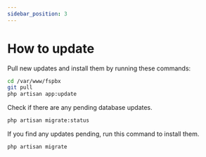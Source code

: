 ```yaml
---
sidebar_position: 3
---
```


# How to update
Pull new updates and install them by running these commands:

   ```bash
   cd /var/www/fspbx
   git pull
   php artisan app:update
   ```
Check if there are any pending database updates.

   ```bash
   php artisan migrate:status
   ```
If you find any updates pending, run this command to install them. 
   ```bash
   php artisan migrate
   ```